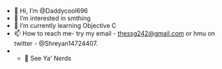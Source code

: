 - 👋 Hi, I’m @Daddycool696
- 👀 I’m interested in smthing
- 🌱 I’m currently learning Objective C
- 📫 How to reach me- try my email - thessg242@gmail.com or hmu on twitter - @Shreyan14724407.
- - 💞️ See Ya' Nerds 
<!---
Daddycool696/Daddycool696 is a ✨ special ✨ repository because its `README.md` (this file) appears on your GitHub profile.
You can click the Preview link to take a look at your changes.
--->
